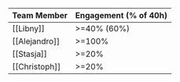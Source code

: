 
| Team Member   | Engagement (% of 40h) |
| ------------- | --------------------- |
| [[Libny]]     | >=40% (60%)           |
| [[Alejandro]] | >=100%                |
| [[Stasja]]    | >=20%                 |
| [[Christoph]] | >=20%                 |
